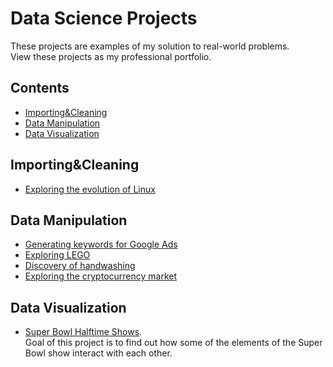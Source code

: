 # Data Science Projects
These projects are examples of my solution to real-world problems.<br>
View these projects as my professional portfolio.

## Contents
- [Importing&Cleaning](#importing_n_cleaning)
- [Data Manipulation](#data-manipulation)
- [Data Visualization](#data-visualization)


## Importing&Cleaning
- [Exploring the evolution of Linux](https://nbviewer.jupyter.org/github/ManoolK/Projects/blob/master/exploring_the_evolution_of_linux.ipynb)

## Data Manipulation
- [Generating keywords for Google Ads](https://nbviewer.jupyter.org/github/ManoolK/Projects/blob/master/generating_keywords_for_google_ads.ipynb)
- [Exploring LEGO](https://nbviewer.jupyter.org/github/ManoolK/Projects/blob/master/exploring_lego.ipynb)
- [Discovery of handwashing](https://nbviewer.jupyter.org/github/ManoolK/Projects/blob/master/discovery_of_handwashing.ipynb)
- [Exploring the cryptocurrency market](https://nbviewer.jupyter.org/github/ManoolK/Projects/blob/master/exploring_the_cryptocurrency_market.ipynb)

## Data Visualization
- [Super Bowl Halftime Shows](https://nbviewer.jupyter.org/github/ManoolK/Projects/blob/master/project_superbowl_halftime_shows.ipynb).<br>
Goal of this project is to find out how some of the elements of the Super Bowl show interact with each other.

